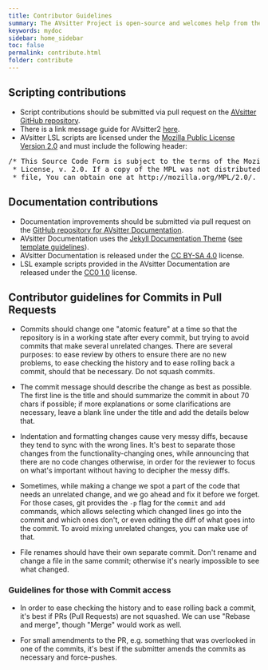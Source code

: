```yaml
---
title: Contributor Guidelines
summary: The AVsitter Project is open-source and welcomes help from the community.
keywords: mydoc
sidebar: home_sidebar
toc: false
permalink: contribute.html
folder: contribute
---
```


## Scripting contributions

- Script contributions should be submitted via pull request on the [AVsitter GitHub repository](https://github.com/AVsitter/AVsitter).
- There is a link message guide for AVsitter2 [here](https://github.com/AVsitter/AVsitter/blob/master/AVsitter2/avsitter2_link_message_reference.md).
- AVsitter LSL scripts are licensed under the [Mozilla Public License Version 2.0](https://www.mozilla.org/en-US/MPL/2.0/) and must include the following header:
<pre>/* This Source Code Form is subject to the terms of the Mozilla Public
 * License, v. 2.0. If a copy of the MPL was not distributed with this
 * file, You can obtain one at http://mozilla.org/MPL/2.0/. */</pre>

## Documentation contributions

- Documentation improvements should be submitted via pull request on the [GitHub repository for AVsitter Documentation](https://github.com/AVsitter/avsitter.github.io).
- AVsitter Documentation uses the [Jekyll Documentation Theme](http://idratherbewriting.com/documentation-theme-jekyll/mydoc_pages.html) ([see template guidelines](/mydoc_introduction.html)).
- AVsitter Documentation is released under the [CC BY-SA 4.0](https://creativecommons.org/licenses/by-sa/4.0/) license.
- LSL example scripts provided in the AVsitter Documentation are released under the [CC0 1.0](https://creativecommons.org/publicdomain/zero/1.0/) license.

## Contributor guidelines for Commits in Pull Requests

- Commits should change one "atomic feature" at a time so that the repository is in a working state after every commit, but trying to avoid commits that make several unrelated changes. There are several purposes: to ease review by others to ensure there are no new problems, to ease checking the history and to ease rolling back a commit, should that be necessary. Do not squash commits.

- The commit message should describe the change as best as possible. The first line is the title and should summarize the commit in about 70 chars if possible; if more explanations or some clarifications are necessary, leave a blank line under the title and add the details below that.

- Indentation and formatting changes cause very messy diffs, because they tend to sync with the wrong lines. It's best to separate those changes from the functionality-changing ones, while announcing that there are no code changes otherwise, in order for the reviewer to focus on what's important without having to decipher the messy diffs.

- Sometimes, while making a change we spot a part of the code that needs an unrelated change, and we go ahead and fix it before we forget. For those cases, git provides the `-p` flag for the `commit` and `add` commands, which allows selecting which changed lines go into the commit and which ones don't, or even editing the diff of what goes into the commit. To avoid mixing unrelated changes, you can make use of that.

- File renames should have their own separate commit. Don't rename and change a file in the same commit; otherwise it's nearly impossible to see what changed.

### Guidelines for those with Commit access

- In order to ease checking the history and to ease rolling back a commit, it's best if PRs (Pull Requests) are not squashed. We can use "Rebase and merge", though "Merge" would work as well.

- For small amendments to the PR, e.g. something that was overlooked in one of the commits, it's best if the submitter amends the commits as necessary and force-pushes.

